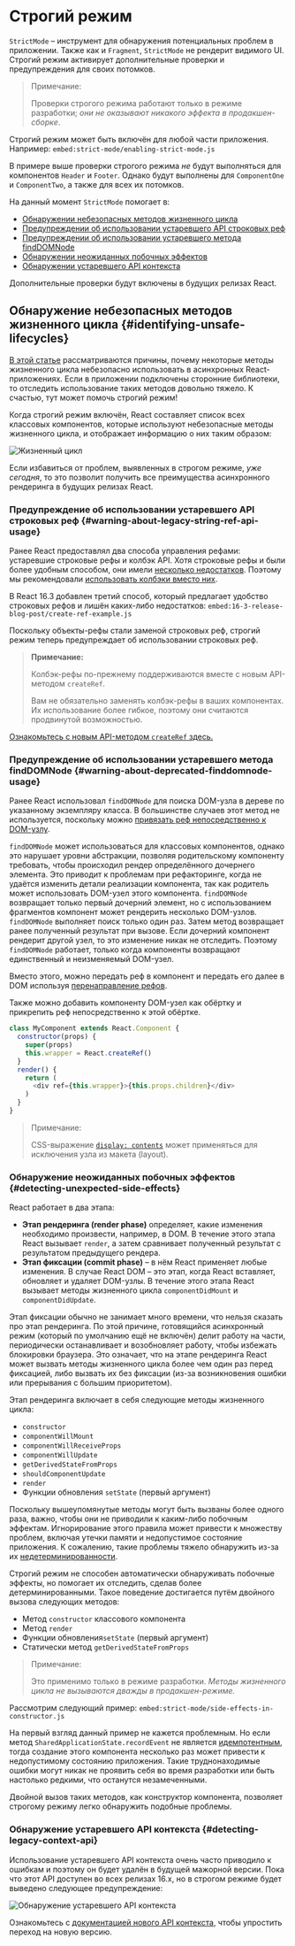 # Строгий режим

`StrictMode` – инструмент для обнаружения потенциальных проблем в приложении. Также как и `Fragment`, `StrictMode` не рендерит видимого UI. Строгий режим активирует дополнительные проверки и предупреждения для своих потомков.

> Примечание:
>
> Проверки строгого режима работают только в режиме разработки; _они не оказывают никакого эффекта в продакшен-сборке_.

Строгий режим может быть включён для любой части приложения. Например:
`embed:strict-mode/enabling-strict-mode.js`

В примере выше проверки строгого режима _не_ будут выполняться для компонентов `Header` и `Footer`. Однако будут выполнены для `ComponentOne` и `ComponentTwo`, а также для всех их потомков.

На данный момент `StrictMode` помогает в:

- [Обнаружении небезопасных методов жизненного цикла](#identifying-unsafe-lifecycles)
- [Предупреждении об использовании устаревшего API строковых реф](#warning-about-legacy-string-ref-api-usage)
- [Предупреждении об использовании устаревшего метода findDOMNode](#warning-about-deprecated-finddomnode-usage)
- [Обнаружении неожиданных побочных эффектов](#detecting-unexpected-side-effects)
- [Обнаружении устаревшего API контекста](#detecting-legacy-context-api)

Дополнительные проверки будут включены в будущих релизах React.

## Обнаружение небезопасных методов жизненного цикла {#identifying-unsafe-lifecycles}

[В этой статье](https://ru.reactjs.org/blog/2018/03/27/update-on-async-rendering.html) рассматриваются причины, почему некоторые методы жизненного цикла небезопасно использовать в асинхронных React-приложениях. Если в приложении подключены сторонние библиотеки, то отследить использование таких методов довольно тяжело. К счастью, тут может помочь строгий режим!

Когда строгий режим включён, React составляет список всех классовых компонентов, которые используют небезопасные методы жизненного цикла, и отображает информацию о них таким образом:

![Жизненный цикл](strict-mode-unsafe-lifecycles-warning.png)

Если избавиться от проблем, выявленных в строгом режиме, _уже сегодня_, то это позволит получить все преимущества асинхронного рендеринга в будущих релизах React.

### Предупреждение об использовании устаревшего API строковых реф {#warning-about-legacy-string-ref-api-usage}

Ранее React предоставлял два способа управления рефами: устаревшие строковые рефы и колбэк API. Хотя строковые рефы и были более удобным способом, они имели [несколько недостатков](https://github.com/facebook/react/issues/1373). Поэтому мы рекомендовали [использовать колбэки вместо них](refs-and-the-dom.md#legacy-api-string-refs).

В React 16.3 добавлен третий способ, который предлагает удобство строковых рефов и лишён каких-либо недостатков:
`embed:16-3-release-blog-post/create-ref-example.js`

Поскольку объекты-рефы стали заменой строковых реф, строгий режим теперь предупреждает об использовании строковых реф.

> **Примечание:**
>
> Колбэк-рефы по-прежнему поддерживаются вместе с новым API-методом `createRef`.
>
> Вам не обязательно заменять колбэк-рефы в ваших компонентах. Их использование более гибкое, поэтому они считаются продвинутой возможностью.

[Ознакомьтесь с новым API-методом `createRef` здесь.](refs-and-the-dom.md)

### Предупреждение об использовании устаревшего метода findDOMNode {#warning-about-deprecated-finddomnode-usage}

Ранее React использовал `findDOMNode` для поиска DOM-узла в дереве по указанному экземпляру класса. В большинстве случаев этот метод не используется, поскольку можно [привязать реф непосредственно к DOM-узлу](refs-and-the-dom.md#creating-refs).

`findDOMNode` может использоваться для классовых компонентов, однако это нарушает уровни абстракции, позволяя родительскому компоненту требовать, чтобы происходил рендер определённого дочернего элемента. Это приводит к проблемам при рефакторинге, когда не удаётся изменить детали реализации компонента, так как родитель может использовать DOM-узел этого компонента. `findDOMNode` возвращает только первый дочерний элемент, но с использованием фрагментов компонент может рендерить несколько DOM-узлов. `findDOMNode` выполняет поиск только один раз. Затем метод возвращает ранее полученный результат при вызове. Если дочерний компонент рендерит другой узел, то это изменение никак не отследить. Поэтому `findDOMNode` работает, только когда компоненты возвращают единственный и неизменяемый DOM-узел.

Вместо этого, можно передать реф в компонент и передать его далее в DOM используя [перенаправление рефов](forwarding-refs.md#forwarding-refs-to-dom-components).

Также можно добавить компоненту DOM-узел как обёртку и прикрепить реф непосредственно к этой обёртке.

```javascript
class MyComponent extends React.Component {
  constructor(props) {
    super(props)
    this.wrapper = React.createRef()
  }
  render() {
    return (
      <div ref={this.wrapper}>{this.props.children}</div>
    )
  }
}
```

> Примечание:
>
> CSS-выражение [`display: contents`](https://developer.mozilla.org/ru/docs/Web/CSS/display#display_contents) может применяться для исключения узла из макета (layout).

### Обнаружение неожиданных побочных эффектов {#detecting-unexpected-side-effects}

React работает в два этапа:

- **Этап рендеринга (render phase)** определяет, какие изменения необходимо произвести, например, в DOM. В течение этого этапа React вызывает `render`, а затем сравнивает полученный результат с результатом предыдущего рендера.
- **Этап фиксации (commit phase)** – в нём React применяет любые изменения. В случае React DOM – это этап, когда React вставляет, обновляет и удаляет DOM-узлы. В течение этого этапа React вызывает методы жизненного цикла `componentDidMount` и `componentDidUpdate`.

Этап фиксации обычно не занимает много времени, что нельзя сказать про этап рендеринга. По этой причине, готовящийся асинхронный режим (который по умолчанию ещё не включён) делит работу на части, периодически останавливает и возобновляет работу, чтобы избежать блокировки браузера. Это означает, что на этапе рендеринга React может вызвать методы жизненного цикла более чем один раз перед фиксацией, либо вызвать их без фиксации (из-за возникновения ошибки или прерывания с большим приоритетом).

Этап рендеринга включает в себя следующие методы жизненного цикла:

- `constructor`
- `componentWillMount`
- `componentWillReceiveProps`
- `componentWillUpdate`
- `getDerivedStateFromProps`
- `shouldComponentUpdate`
- `render`
- Функции обновления `setState` (первый аргумент)

Поскольку вышеупомянутые методы могут быть вызваны более одного раза, важно, чтобы они не приводили к каким-либо побочным эффектам. Игнорирование этого правила может привести к множеству проблем, включая утечки памяти и недопустимое состояние приложения. К сожалению, такие проблемы тяжело обнаружить из-за их [недетерминированности](https://ru.wikipedia.org/wiki/%D0%94%D0%B5%D1%82%D0%B5%D1%80%D0%BC%D0%B8%D0%BD%D0%B8%D1%80%D0%BE%D0%B2%D0%B0%D0%BD%D0%BD%D1%8B%D0%B9_%D0%B0%D0%BB%D0%B3%D0%BE%D1%80%D0%B8%D1%82%D0%BC).

Строгий режим не способен автоматически обнаруживать побочные эффекты, но помогает их отследить, сделав более детерминированными. Такое поведение достигается путём двойного вызова следующих методов:

- Метод `constructor` классового компонента
- Метод `render`
- Функции обновления`setState` (первый аргумент)
- Статически метод `getDerivedStateFromProps`

> Примечание:
>
> Это применимо только в режиме разработки. _Методы жизненного цикла не вызываются дважды в продакшен-режиме._

Рассмотрим следующий пример:
`embed:strict-mode/side-effects-in-constructor.js`

На первый взгляд данный пример не кажется проблемным. Но если метод `SharedApplicationState.recordEvent` не является [идемпотентным](https://ru.wikipedia.org/wiki/%D0%98%D0%B4%D0%B5%D0%BC%D0%BF%D0%BE%D1%82%D0%B5%D0%BD%D1%82%D0%BD%D0%BE%D1%81%D1%82%D1%8C#%D0%92_%D0%B8%D0%BD%D1%84%D0%BE%D1%80%D0%BC%D0%B0%D1%82%D0%B8%D0%BA%D0%B5), тогда создание этого компонента несколько раз может привести к недопустимому состоянию приложения. Такие труднонаходимые ошибки могут никак не проявить себя во время разработки или быть настолько редкими, что останутся незамеченными.

Двойной вызов таких методов, как конструктор компонента, позволяет строгому режиму легко обнаружить подобные проблемы.

### Обнаружение устаревшего API контекста {#detecting-legacy-context-api}

Использование устаревшего API контекста очень часто приводило к ошибкам и поэтому он будет удалён в будущей мажорной версии. Пока что этот API доступен во всех релизах 16.x, но в строгом режиме будет выведено следующее предупреждение:

![Обнаружение устаревшего API контекста](warn-legacy-context-in-strict-mode.png)

Ознакомьтесь с [документацией нового API контекста](context.md), чтобы упростить переход на новую версию.
